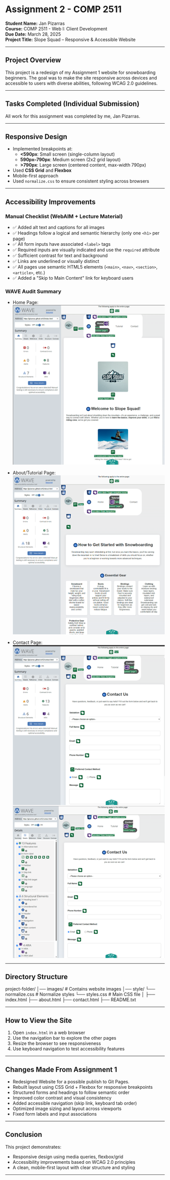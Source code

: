 # Assignment 2 - COMP 2511

**Student Name:** Jan Pizarras  
**Course:** COMP 2511 - Web I: Client Development  
**Due Date:** March 28, 2025  
**Project Title:** Slope Squad – Responsive & Accessible Website  

---

## Project Overview

This project is a redesign of my Assignment 1 website for snowboarding beginners. The goal was to make the site responsive across devices and accessible to users with diverse abilities, following WCAG 2.0 guidelines.

---

## Tasks Completed (Individual Submission)

All work for this assignment was completed by me, Jan Pizarras.

---

## Responsive Design

- Implemented breakpoints at:
  - **<590px**: Small screen (single-column layout)
  - **590px–790px**: Medium screen (2x2 grid layout)
  - **>790px**: Large screen (centered content, max-width 790px)
- Used **CSS Grid** and **Flexbox**
- Mobile-first approach
- Used `normalize.css` to ensure consistent styling across browsers

---

## Accessibility Improvements

### Manual Checklist (WebAIM + Lecture Material)
- ✅ Added alt text and captions for all images
- ✅ Headings follow a logical and semantic hierarchy (only one `<h1>` per page)
- ✅ All form inputs have associated `<label>` tags
- ✅ Required inputs are visually indicated and use the `required` attribute
- ✅ Sufficient contrast for text and background
- ✅ Links are underlined or visually distinct
- ✅ All pages use semantic HTML5 elements (`<main>`, `<nav>`, `<section>`, `<article>`, etc.)
- ✅ Added a "Skip to Main Content" link for keyboard users

### WAVE Audit Summary

- Home Page:
![alt text](images/home.png)

- About/Tutorial Page:
![alt text](images/tutorial.png)

- Contact Page:
![alt text](images/image-1.png)
![alt text](images/image.png)

---

## Directory Structure

project-folder/ 
│── images/ # Contains website images 
│── style/ 
  └──  normalize.css # Normalize styles 
  └──  styles.css # Main CSS file 
│ 
├── index.html 
├── about.html 
├── contact.html 
├── README.txt

---

## How to View the Site

1. Open `index.html` in a web browser
2. Use the navigation bar to explore the other pages
3. Resize the browser to see responsiveness
4. Use keyboard navigation to test accessibility features

---

## Changes Made From Assignment 1

- Redesigned Website for a possible publish to Git Pages.
- Rebuilt layout using CSS Grid + Flexbox for responsive breakpoints
- Structured forms and headings to follow semantic order
- Improved color contrast and visual consistency
- Added accessible navigation (skip link, keyboard tab order)
- Optimized image sizing and layout across viewports
- Fixed form labels and input associations

---

## Conclusion

This project demonstrates:
- Responsive design using media queries, flexbox/grid
- Accessibility improvements based on WCAG 2.0 principles
- A clean, mobile-first layout with clear structure and styling

---
